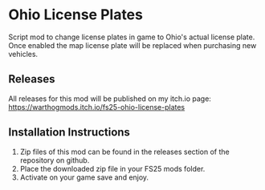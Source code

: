 # Ohio License Plates
Script mod to change license plates in game to Ohio's actual license plate.  Once enabled the map license plate will be replaced when purchasing new vehicles.

## Releases
All releases for this mod will be published on my itch.io page: https://warthogmods.itch.io/fs25-ohio-license-plates

## Installation Instructions
1. Zip files of this mod can be found in the releases section of the repository on github.
2. Place the downloaded zip file in your FS25 mods folder.
3. Activate on your game save and enjoy.